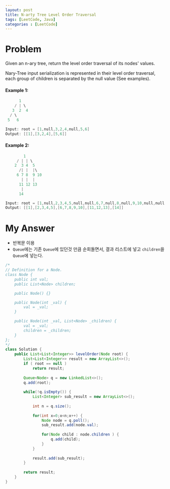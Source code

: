 ```yaml
---
layout: post
title: N-arty Tree Level Order Traversal
tags: [LeetCode, Java]
categories : [LeetCode]
---
```


# Problem

Given an n-ary tree, return the level order traversal of its nodes' values.

Nary-Tree input serialization is represented in their level order traversal, each group of children is separated by the null value (See examples).

#### Example 1:

```swift
      1
    / | \
   3  2  4
  / \
 5   6

Input: root = [1,null,3,2,4,null,5,6]
Output: [[1],[3,2,4],[5,6]]
```

#### Example 2:

```swift
        1
     / | | \
    2  3 4  5
      /| |  |\
     6 7 8  9 10
       | |  | 
      11 12 13
       |
      14

Input: root = [1,null,2,3,4,5,null,null,6,7,null,8,null,9,10,null,null,11,null,12,null,13,null,null,14]
Output: [[1],[2,3,4,5],[6,7,8,9,10],[11,12,13],[14]]
```

# My Answer

* 반복문 이용
* `Queue`에는 기존 `Queue`에 있던것 만큼 순회돌면서, 결과 리스트에 넣고 `children`을 `Queue`에 넣는다. 
  
```java
/*
// Definition for a Node.
class Node {
    public int val;
    public List<Node> children;

    public Node() {}

    public Node(int _val) {
        val = _val;
    }

    public Node(int _val, List<Node> _children) {
        val = _val;
        children = _children;
    }
};
*/
class Solution {
    public List<List<Integer>> levelOrder(Node root) {
        List<List<Integer>> result = new ArrayList<>();
        if ( root == null )
            return result;
        
        Queue<Node> q = new LinkedList<>();
        q.add(root);
        
        while(!q.isEmpty()) {
            List<Integer> sub_result = new ArrayList<>();
            
            int n = q.size();
            
            for(int x=0;x<n;x++) {
                Node node = q.poll();    
                sub_result.add(node.val);
                
                for(Node child : node.children ) {
                    q.add(child);
                }
            }
            
            result.add(sub_result);
        }
        
        return result;
    }
}
```